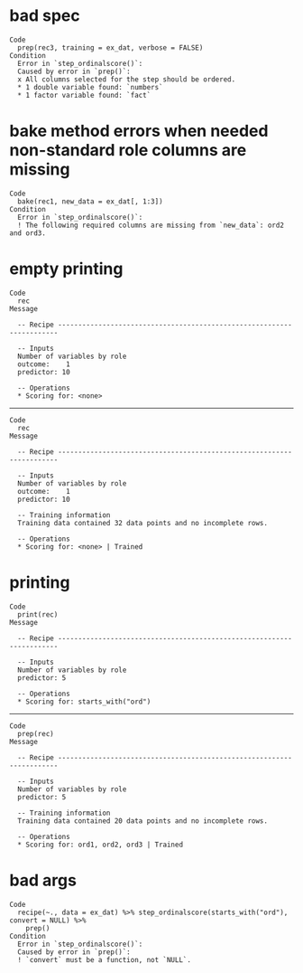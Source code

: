 # bad spec

    Code
      prep(rec3, training = ex_dat, verbose = FALSE)
    Condition
      Error in `step_ordinalscore()`:
      Caused by error in `prep()`:
      x All columns selected for the step should be ordered.
      * 1 double variable found: `numbers`
      * 1 factor variable found: `fact`

# bake method errors when needed non-standard role columns are missing

    Code
      bake(rec1, new_data = ex_dat[, 1:3])
    Condition
      Error in `step_ordinalscore()`:
      ! The following required columns are missing from `new_data`: ord2 and ord3.

# empty printing

    Code
      rec
    Message
      
      -- Recipe ----------------------------------------------------------------------
      
      -- Inputs 
      Number of variables by role
      outcome:    1
      predictor: 10
      
      -- Operations 
      * Scoring for: <none>

---

    Code
      rec
    Message
      
      -- Recipe ----------------------------------------------------------------------
      
      -- Inputs 
      Number of variables by role
      outcome:    1
      predictor: 10
      
      -- Training information 
      Training data contained 32 data points and no incomplete rows.
      
      -- Operations 
      * Scoring for: <none> | Trained

# printing

    Code
      print(rec)
    Message
      
      -- Recipe ----------------------------------------------------------------------
      
      -- Inputs 
      Number of variables by role
      predictor: 5
      
      -- Operations 
      * Scoring for: starts_with("ord")

---

    Code
      prep(rec)
    Message
      
      -- Recipe ----------------------------------------------------------------------
      
      -- Inputs 
      Number of variables by role
      predictor: 5
      
      -- Training information 
      Training data contained 20 data points and no incomplete rows.
      
      -- Operations 
      * Scoring for: ord1, ord2, ord3 | Trained

# bad args

    Code
      recipe(~., data = ex_dat) %>% step_ordinalscore(starts_with("ord"), convert = NULL) %>%
        prep()
    Condition
      Error in `step_ordinalscore()`:
      Caused by error in `prep()`:
      ! `convert` must be a function, not `NULL`.

